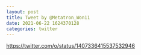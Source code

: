 ```yaml
--- 
layout: post 
title: Tweet by @Metatron_Won11 
date: 2021-06-22 1624370128 
categories: twitter 
--- 
```

https://twitter.com/o/status/1407336415537532946